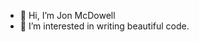 - 👋 Hi, I’m Jon McDowell
- 👀 I’m interested in writing beautiful code.


<!---
mcd-03/mcd-03 is a ✨ special ✨ repository because its `README.md` (this file) appears on your GitHub profile.
You can click the Preview link to take a look at your changes.
--->
